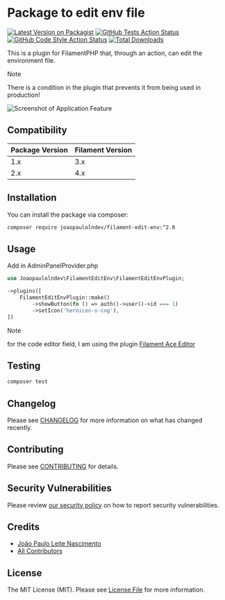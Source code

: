 # Package to edit env file

[![Latest Version on Packagist](https://img.shields.io/packagist/v/joaopaulolndev/filament-edit-env.svg?style=flat-square)](https://packagist.org/packages/joaopaulolndev/filament-edit-env)
[![GitHub Tests Action Status](https://img.shields.io/github/actions/workflow/status/joaopaulolndev/filament-edit-env/run-tests.yml?branch=2.x&label=tests&style=flat-square)](https://github.com/joaopaulolndev/filament-edit-env/actions?query=workflow%3Arun-tests+branch%3A2.x)
[![GitHub Code Style Action Status](https://img.shields.io/github/actions/workflow/status/joaopaulolndev/filament-edit-env/fix-php-code-style-issues.yml?branch=2.x&label=code%20style&style=flat-square)](https://github.com/joaopaulolndev/filament-edit-env/actions?query=workflow%3A"Fix+PHP+code+styling"+branch%3A2.x)
[![Total Downloads](https://img.shields.io/packagist/dt/joaopaulolndev/filament-edit-env.svg?style=flat-square)](https://packagist.org/packages/joaopaulolndev/filament-edit-env)



This is a plugin for FilamentPHP that, through an action, can edit the environment file.
> [!NOTE]
> There is a condition in the plugin that prevents it from being used in production!

<div class="filament-hidden">
    
![Screenshot of Application Feature](https://raw.githubusercontent.com/joaopaulolndev/filament-edit-env/2.x/art/joaopaulolndev-edit-env.jpg)

</div>

## Compatibility

| Package Version | Filament Version |
|-----------------|------------------|
| 1.x             | 3.x              |
| 2.x             | 4.x              |

## Installation

You can install the package via composer:

```bash
composer require joaopaulolndev/filament-edit-env:^2.0
```

## Usage

Add in AdminPanelProvider.php

```php
use Joaopaulolndev\FilamentEditEnv\FilamentEditEnvPlugin;

->plugins([
    FilamentEditEnvPlugin::make()
        ->showButton(fn () => auth()->user()->id === 1)
        ->setIcon('heroicon-o-cog'),
])
```

> [!NOTE]
> for the code editor field, I am using the plugin  [Filament Ace Editor](https://github.com/riodwanto/filament-ace-editor)

## Testing

```bash
composer test
```

## Changelog

Please see [CHANGELOG](CHANGELOG.md) for more information on what has changed recently.

## Contributing

Please see [CONTRIBUTING](.github/CONTRIBUTING.md) for details.

## Security Vulnerabilities

Please review [our security policy](../../security/policy) on how to report security vulnerabilities.

## Credits

- [João Paulo Leite Nascimento](https://github.com/joaopaulolndev)
- [All Contributors](../../contributors)

## License

The MIT License (MIT). Please see [License File](LICENSE.md) for more information.
